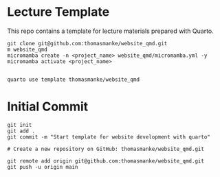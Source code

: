 # Lecture Template
This repo contains a template for lecture materials prepared with Quarto. 


```
git clone git@github.com:thomasmanke/website_qmd.git
m website_qmd
micromamba create -n <project_name> website_qmd/micromamba.yml -y
micromamba activate <project_name>


quarto use template thomasmanke/website_qmd
```

# Initial Commit

```
git init
git add .
git commit -m "Start template for website development with quarto" 

# Create a new repository on GitHub: thomasmanke/website_qmd.git

git remote add origin git@github.com:thomasmanke/website_qmd.git
git push -u origin main
```